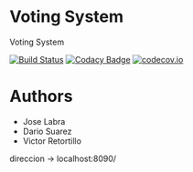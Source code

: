# Voting System

Voting System

[![Build Status](https://travis-ci.org/Arquisoft/VotingSystem_2a.svg?branch=master)](https://travis-ci.org/Arquisoft/VotingSystem_2a)
[![Codacy Badge](https://api.codacy.com/project/badge/grade/fd857e92583544eb94491a505f0200a0)](https://www.codacy.com/app/jelabra/VotingSystem_2a)
[![codecov.io](https://codecov.io/github/Arquisoft/VotingSystem_2a/coverage.svg?branch=master)](https://codecov.io/github/Arquisoft/VotingSystem_2a?branch=master)


# Authors

* Jose Labra
* Dario Suarez
* Victor Retortillo

direccion -> localhost:8090/


